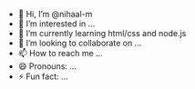 - 👋 Hi, I’m @nihaal-m
- 👀 I’m interested in ...
- 🌱 I’m currently learning html/css and node.js
- 💞️ I’m looking to collaborate on ...
- 📫 How to reach me ...
- 😄 Pronouns: ...
- ⚡ Fun fact: ...

<!---
nihaal-m/nihaal-m is a ✨ special ✨ repository because its `README.md` (this file) appears on your GitHub profile.
You can click the Preview link to take a look at your changes.
--->
